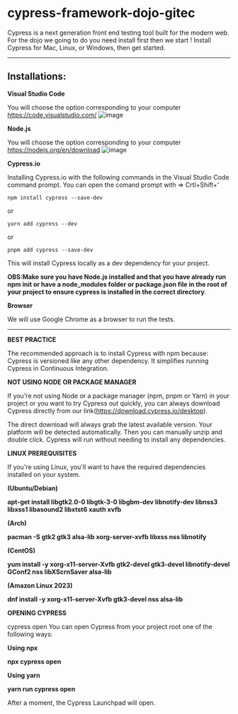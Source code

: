 # cypress-framework-dojo-gitec
Cypress is a next generation front end testing tool built for the modern web. For the dojo we going to do you need install first then we start ! 
Install Cypress for Mac, Linux, or Windows, then get started.

---


## Installations:

**Visual Studio Code**

You will choose the option corresponding to your computer
https://code.visualstudio.com/
![image](https://github.com/GITEC-training-Cypress/GITEC/assets/90401803/328f0cb1-aac8-49b9-ac03-46d3c5962694)

**Node.js**

You will choose the option corresponding to your computer 
https://nodejs.org/en/download
![image](https://github.com/GITEC-training-Cypress/GITEC/assets/90401803/f473cc8f-66d5-47c3-8da8-94cf9417485c)


**Cypress.io**

Installing Cypress.io with the following commands in the Visual Studio Code command prompt. 
You can open the comand prompt with => Crtl+Shift+'
```{shell}
npm install cypress --save-dev
```
or
```{shell}
yarn add cypress --dev
```
or
```{shell}
pnpm add cypress --save-dev
```
This will install Cypress locally as a dev dependency for your project.

**OBS:Make sure you have Node.js installed and that you have already run npm init or have a node_modules folder or package.json file in the root of your project to ensure cypress is installed in the correct directory**.

**Browser**

We will use Google Chrome as a browser to run the tests.

---



**BEST PRACTICE**

The recommended approach is to install Cypress with npm because:
Cypress is versioned like any other dependency.
It simplifies running Cypress in Continuous Integration.



**NOT USING NODE OR PACKAGE MANAGER** 



If you're not using Node or a package manager (npm, pnpm or Yarn) in your project or you want to try Cypress out quickly, you can always download Cypress directly from our link(https://download.cypress.io/desktop).

The direct download will always grab the latest available version. Your platform will be detected automatically.
Then you can manually unzip and double click. Cypress will run without needing to install any dependencies.



**LINUX PREREQUISITES**



If you're using Linux, you'll want to have the required dependencies installed on your system.

**(Ubuntu/Debian)**

**apt-get install libgtk2.0-0 libgtk-3-0 libgbm-dev libnotify-dev libnss3 libxss1 libasound2 libxtst6 xauth xvfb**


**(Arch)**

**pacman -S gtk2 gtk3 alsa-lib xorg-server-xvfb libxss nss libnotify**


**(CentOS)**

**yum install -y xorg-x11-server-Xvfb gtk2-devel gtk3-devel libnotify-devel GConf2 nss libXScrnSaver alsa-lib**



**(Amazon Linux 2023)**

**dnf install -y xorg-x11-server-Xvfb gtk3-devel nss alsa-lib**



**OPENING CYPRESS**


cypress open
You can open Cypress from your project root one of the following ways:

**Using npx**

**npx cypress open**

**Using yarn**

**yarn run cypress open**

After a moment, the Cypress Launchpad will open.
